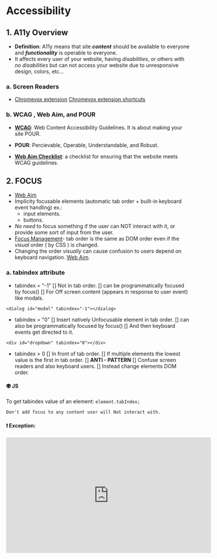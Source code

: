 # Accessibility

## 1. A11y Overview

- **Definition**: A11y means that site _**content**_ should be available to everyone and _**functionality**_ is operable to everyone.
- It affects every user of your website, having _disabilities_, or others with _no disabilities_ but can not access your website due to unresponsive design, colors, etc...


### a. Screen Readers

- [Chromevox extension](https://chrome.google.com/webstore/detail/chromevox/kgejglhpjiefppelpmljglcjbhoiplfn?hl=en)
  [Chromevox extension shortcuts](http://www.chromevox.com/keyboard_shortcuts.html)
  
  
### b. WCAG , Web Aim, and POUR

- **[WCAG](https://www.w3.org/TR/WCAG20/)**: Web Content Accessibility Guidelines.
It is about making your site POUR.

- **POUR**: Percievable, Operable, Understandable, and Robust.
- **[Web Aim Checklist](https://webaim.org/standards/wcag/checklist)**: a checklist for ensuring that the website meets WCAG guidelines.



## 2. FOCUS

- [Web Aim](https://webaim.org/standards/wcag/checklist#sc2.1.1)
- Implicity focusable elements (automatic tab order + built-in keyboard event handling) ex.:
  - input elements.
  - buttons.
- _No need_ to focus something if the user can NOT interact with it, or provide some sort of input from the user.
- [Focus Management](https://www.w3.org/TR/html5/editing.html#focus-management)- tab order is the same as DOM order even if the _visual_ order ( by CSS ) is changed.
- Changing the order _visually_ can cause confusion to users depend on keyboard navigation. [Web Aim](https://webaim.org/standards/wcag/checklist#sc1.3.2).


### a. tabindex attribute

- tabindex = "-1"
[] Not in tab order.
[] can be programmatically focused by focus()
[] For Off screen content (appears in response to user event) like modals.
```
<dialog id="modal" tabindex="-1"></dialog>
```

- tabindex = "0"
[] Insert natively Unfocusable element in tab order.
[] can also be programmatically focused by focus()
[] And then keyboard events get directed to it.
```
<div id="dropdown" tabindex="0"></div>
```

- tabindex > 0
[] In front of tab order.
[] If multiple elements the lowest value is the first in tab order.
[] **ANTI - PATTERN**
[] Confuse screen readers and also keyboard users.
[] Instead change elements DOM order.


#### :alien:  JS
To get tabindex value of an element:
`element.tabIndex;`


```
Don't add focus to any content user will Not interact with.
```

#### :exclamation: Exception:

<iframe width="560" height="315" src="https://www.youtube.com/embed/ifW_oy9hajU" frameborder="0" allow="autoplay; encrypted-media" allowfullscreen></iframe>
